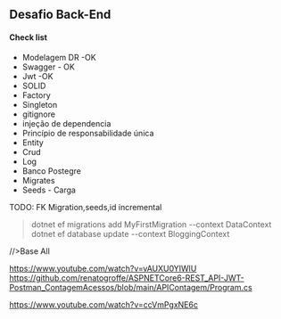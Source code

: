 ## Desafio Back-End

#### Check list

- Modelagem DR -OK
- Swagger - OK
- Jwt -OK
- SOLID
- Factory
- Singleton
- gitignore
- injeção de dependencia
- Princípio de responsabilidade única
- Entity
- Crud
- Log
- Banco Postegre
- Migrates
- Seeds - Carga

TODO: FK Migration,seeds,id incremental

> dotnet ef migrations add MyFirstMigration --context DataContext
> dotnet ef database update --context BloggingContext

//>Base All

https://www.youtube.com/watch?v=vAUXU0YIWlU
https://github.com/renatogroffe/ASPNETCore6-REST_API-JWT-Postman_ContagemAcessos/blob/main/APIContagem/Program.cs

https://www.youtube.com/watch?v=ccVmPgxNE6c

